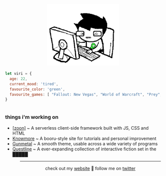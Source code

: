 <p align="center"><img src="https://github.com/v1r1/imgs-with-transparent-backgrounds/blob/master/games/gifs/john_typing.gif?raw=true" height="200"></p>

```javascript
let viri = {
  age: 22,
  current_mood: 'tired',
  favourite_color: 'green',
  favourite_games: [ "Fallout: New Vegas", "World of Warcraft", "Prey", "NieR" ]
}
```

<h1 align="center"></h1>

<h3>things i'm working on</h3>
<ul>
  <li><a href="https://github.com/vuwnu/zoon">[zoon]</a> ~ A serverless client-side framework built with JS, CSS and HTML</li>
  <li><a href="https://github.com/vuwnu/knowmore">Knowmore</a> ~ A booru-style site for tutorials and personal improvement</li>
  <li><a href="https://github.com/vuwnu/gunmetal">Gunmetal</a> ~ A smooth theme, usable across a wide variety of programs</li>
  <li><a href="https://github.com/vuwnu/questline">Questline</a> ~ A ever-expanding collection of interactive fiction set in the █████</li>
<ul>
  
<hr>

<p align="center">
  check out my <a href="https://viri.space">website</a> 🔷
  follow me on <a href="https://twitter.com/_viri_">twitter</a>
</p>
